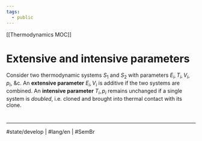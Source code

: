 ```yaml
---
tags:
  - public
---
```

[[Thermodynamics MOC]]
# Extensive and intensive parameters

Consider two thermodynamic systems $S_{1}$ and $S_{2}$ with parameters $E_{i},T_{i},V_{i},p_{i}$, &c.
An **extensive parameter** $E_{i},V_{i}$ is additive if the two systems are combined.
An **intensive parameter** $T_{i},p_{i}$ remains unchanged if a single system is _doubled_,
i.e. cloned and brought into thermal contact with its clone.


#
---
#state/develop | #lang/en | #SemBr
